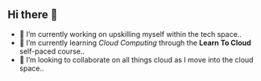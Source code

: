 ## Hi there 👋

<!--
**nashtd/nashtd** is a ✨ _special_ ✨ repository because its `README.md` (this file) appears on your GitHub profile.

Here are some ideas to get you started:

- 🔭 I’m currently working on ...
- 🌱 I’m currently learning ...
- 👯 I’m looking to collaborate on ...
- 🤔 I’m looking for help with ...
- 💬 Ask me about ...
- 📫 How to reach me: ...
- 😄 Pronouns: ...
- ⚡ Fun fact: ...
-->

- 🔭 I’m currently working on upskilling myself within the tech space..
- 🌱 I’m currently learning _Cloud Computing_ through the **Learn To Cloud** self-paced course..
- 👯 I’m looking to collaborate on all things cloud as I move into the cloud space..
